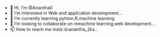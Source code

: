 - 👋 Hi, I’m @Anantha0
- 👀 I’m interested in Web and application development...
- 🌱 I’m currently learning pyhton,R,machine learning
- 💞️ I’m looking to collaborate on mmachine learning,web development...
- 📫 How to reach me insta id:anantha_2ks...

<!---
Anantha0/Anantha0 is a ✨ special ✨ repository because its `README.md` (this file) appears on your GitHub profile.
You can click the Preview link to take a look at your changes.
--->

